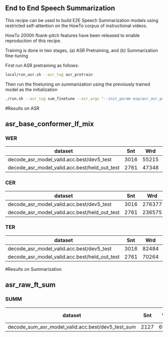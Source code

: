 ## End to End Speech Summarization

This recipe can be used to build E2E Speech Summarization models using restricted self-attention on the HowTo corpus of instructional videos. 

HowTo 2000h fbank-pitch features have been released to enable reproduction of this recipe. 

Training is done in two stages, (a) ASR Pretraining, and (b) Summarization fine-tuning

First run ASR pretraining as follows:

```bash
local/run_asr.sh --asr_tag asr_pretrain
``` 
Then run the finetuning on summarization using the previously trained model as the initialization

```bash
./run.sh --asr_tag sum_finetune --asr_args "--init_param exp/asr_asr_pretrain/valid.acc.ave_10best.pth:::ctc"
```

#Results on ASR

## asr_base_conformer_lf_mix
### WER

|dataset|Snt|Wrd|Corr|Sub|Del|Ins|Err|S.Err|
|---|---|---|---|---|---|---|---|---|
|decode_asr_model_valid.acc.best/dev5_test|3016|55215|93.1|4.8|2.1|1.9|8.8|56.7|
|decode_asr_model_valid.acc.best/held_out_test|2761|47348|92.7|5.0|2.3|2.2|9.5|54.6|

### CER

|dataset|Snt|Wrd|Corr|Sub|Del|Ins|Err|S.Err|
|---|---|---|---|---|---|---|---|---|
|decode_asr_model_valid.acc.best/dev5_test|3016|276377|97.1|1.1|1.9|1.9|4.8|56.7|
|decode_asr_model_valid.acc.best/held_out_test|2761|236575|96.8|1.2|2.0|2.1|5.4|54.6|

### TER

|dataset|Snt|Wrd|Corr|Sub|Del|Ins|Err|S.Err|
|---|---|---|---|---|---|---|---|---|
|decode_asr_model_valid.acc.best/dev5_test|3016|82484|94.1|3.5|2.4|2.2|8.0|56.7|
|decode_asr_model_valid.acc.best/held_out_test|2761|70264|93.9|3.7|2.4|2.7|8.9|54.6|



#Results on Summarization

## asr_raw_ft_sum
### SUMM

|dataset|Snt|Wrd|ROUGE-1|ROUGE-2|ROUGE-L|METEOR|BERTScore|
|---|---|---|---|---|---|---|---|
|decode_sum_asr_model_valid.acc.best/dev5_test_sum|2127|69795|60.72|44.7|56.1|29.36|91.53|
